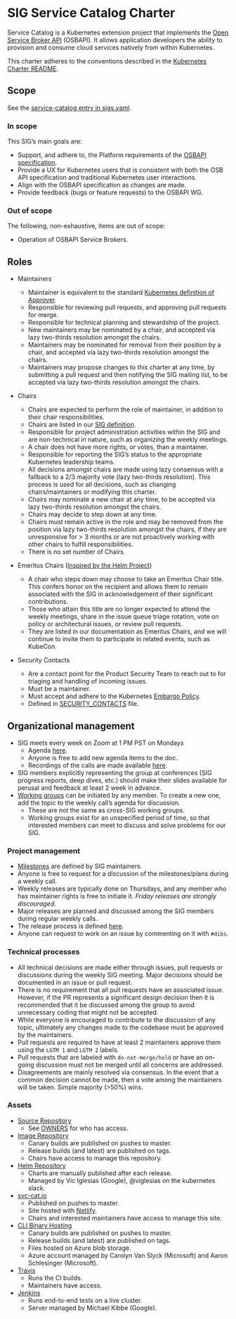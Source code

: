 # SIG Service Catalog Charter
Service Catalog is a Kubernetes extension project that implements the [Open
Service Broker API](https://www.openservicebrokerapi.org/) (OSBAPI). It allows
application developers the ability to provision and consume cloud services
natively from within Kubernetes.

This charter adheres to the conventions described in the [Kubernetes Charter
README](https://github.com/kubernetes/community/blob/master/committee-steering/governance/README.md).

## Scope

See the [service-catalog entry in sigs.yaml](https://github.com/kubernetes/community/blob/master/sigs.yaml#L1485).

### In scope

This SIG’s main goals are:
- Support, and adhere to, the Platform requirements of the [OSBAPI
  specification](https://github.com/openservicebrokerapi/servicebroker/blob/master/spec.md).
- Provide a UX for Kubernetes users that is consistent with both the OSB API
  specification and traditional Kubernetes user interactions.
- Align with the OSBAPI specification as changes are made.
- Provide feedback (bugs or feature requests) to the OSBAPI WG.

### Out of scope

The following, non-exhaustive, items are out of scope:
- Operation of OSBAPI Service Brokers.

## Roles

- Maintainers
  - Maintainer is equivalent to the standard [Kubernetes definition of
    Approver](https://github.com/kubernetes/community/blob/master/community-membership.md#approver).
  - Responsible for reviewing pull requests, and approving pull requests for merge.
  - Responsible for technical planning and stewardship of the project.
  - New maintainers may be nominated by a chair, and accepted via lazy
    two-thirds resolution amongst the chairs.
  - Maintainers may be nominated for removal from their position by a chair,
    and accepted via lazy two-thirds resolution amongst the chairs.
  - Maintainers may propose changes to this charter at any time, by submitting a
    pull request and then notifying the SIG mailing list, to be accepted via
    lazy two-thirds resolution amongst the chairs.

- Chairs
  - Chairs are expected to perform the role of maintainer, in addition to their chair responsibilities.
  - Chairs are listed in our [SIG
    definition](https://github.com/kubernetes/community/tree/master/sig-service-catalog#chairs).
  - Responsible for project administration activities within the SIG and are
    non-technical in nature, such as organizing the weekly meetings.
  - A chair does not have more rights, or votes, than a maintainer.
  - Responsible for reporting the SIG’s status to the appropriate Kubernetes
    leadership teams.
  - All decisions amongst chairs are made using lazy consensus with a fallback
    to a 2/3 majority vote (lazy two-thirds resolution).
    This process is used for all decisions, such as changing chairs/maintainers
    or modifying this charter.
  - Chairs may nominate a new chair at any time, to be accepted via lazy
    two-thirds resolution amongst the chairs.
  - Chairs may decide to step down at any time.
  - Chairs must remain active in the role and may be removed from the position
    via lazy two-thirds resolution amongst the chairs, if they are unresponsive
    for > 3 months or are not proactively working with other chairs to fulfill
    responsibilities.
  - There is no set number of Chairs.

- Emeritus Chairs ([Inspired by the Helm
  Project](http://technosophos.com/2018/01/11/introducing-helm-emeritus-core-maintainers.html))
  - A chair who steps down may choose to take an Emeritus Chair title. This
    confers honor on the recipient and allows them to remain associated with the
    SIG in acknowledgement of their significant contributions.
  - Those who attain this title are no longer expected to attend the weekly
    meetings, share in the issue queue triage rotation, vote on policy or
    architectural issues, or review pull requests.
  - They are listed in our documentation as Emeritus Chairs, and we will
    continue to invite them to participate in related events, such as KubeCon.

- Security Contacts
  - Are a contact point for the Product Security Team to reach out to for
    triaging and handling of incoming issues.
  - Must be a maintainer.
  - Must accept and adhere to the Kubernetes [Embargo
    Policy](https://github.com/kubernetes/sig-release/blob/master/security-release-process-documentation/security-release-process.md#embargo-policy).
  - Defined in
    [SECURITY_CONTACTS](https://github.com/kubernetes-incubator/service-catalog/blob/master/SECURITY_CONTACTS)
    file.

## Organizational management

- SIG meets every week on Zoom at 1 PM PST on Mondays
    - Agenda
      [here](https://docs.google.com/document/d/17xlpkoEbPR5M6P5VDzNx17q6-IPFxKyebEekCGYiIKM/edit#).
    - Anyone is free to add new agenda items to the doc.
    - Recordings of the calls are made available [here](https://goo.gl/ZmLNX9).
- SIG members explicitly representing the group at conferences (SIG progress
  reports, deep dives, etc.) should make their slides available for perusal and
  feedback at least 2 week in advance.
- [Working
  groups](https://docs.google.com/document/d/1fghxARW-doHrNmBYCijhODsGoIFawpeU4X0end-XnUI/edit#)
  can be initiated by any member. To create a new one, add the topic to the
  weekly call’s agenda for discussion.
  - These are not the same as cross-SIG working groups.
  - Working groups exist for an unspecified period of time, so that interested
    members can meet to discuss and solve problems for our SIG.

### Project management
- [Milestones](https://github.com/kubernetes-incubator/service-catalog/milestones)
  are defined by SIG maintainers.
- Anyone is free to request for a discussion of the milestones/plans during
  a weekly call.
- Weekly releases are typically done on Thursdays, and any member who has
  maintainer rights is free to initiate it. _Friday releases are strongly
  discouraged._
- Major releases are planned and discussed among the SIG members during regular
  weekly calls.
- The release process is defined
  [here](https://github.com/kubernetes-incubator/service-catalog/wiki/Release-Process).
- Anyone can request to work on an issue by commenting on it with `#dibs`.


### Technical processes
- All technical decisions are made either through issues, pull requests or
  discussions during the weekly SIG meeting. Major decisions should be
  documented in an issue or pull request.
- There is no requirement that all pull requests have an associated issue.
  However, if the PR represents a significant design decision then it is
  recommended that it be discussed among the group to avoid unnecessary coding
  that might not be accepted.
- While everyone is encouraged to contribute to the discussion of any topic,
  ultimately any changes made to the codebase must be approved by the
  maintainers.
- Pull requests are required to have at least 2 maintainers approve them using
  the `LGTM 1` and `LGTM 2` labels.
- Pull requests that are labeled with `do-not-merge/hold` or have an on-going
  discussion must not be merged until all concerns are addressed.
- Disagreements are mainly resolved via consensus. In the event that a common
  decision cannot be made, then a vote among the maintainers will be taken.
  Simple majority (>50%) wins.

### Assets
- [Source Repository](https://github.com/kubernetes-incubator/service-catalog)
  - See [OWNERS](https://raw.githubusercontent.com/kubernetes-incubator/service-catalog/master/OWNERS) for who has access.
- [Image Repository](https://quay.io/organization/kubernetes-service-catalog)
  - Canary builds are published on pushes to master.
  - Release builds (and latest) are published on tags.
  - Chairs have access to manage this repository.
- [Helm Repository](https://svc-catalog-charts.storage.googleapis.com)
  - Charts are manually published after each release.
  - Managed by Vic Iglesias (Google), @viglesias on the kubernetes slack.
- [svc-cat.io](https://svc-cat.io)
  - Published on pushes to master.
  - Site hosted with [Netlify](https://app.netlify.com/sites/svc-cat/overview).
  - Chairs and interested maintainers have access to manage this site.
- [CLI Binary Hosting](https://svc-cat.io/docs/install/#manual)
  - Canary builds are published on pushes to master.
  - Release builds (and latest) are published on tags.
  - Files hosted on Azure blob storage.
  - Azure account managed by Carolyn Van Slyck (Microsoft) and Aaron Schlesinger
    (Microsoft).
- [Travis](https://travis-ci.org/kubernetes-incubator/service-catalog)
  - Runs the CI builds.
  - Maintainers have access.
- [Jenkins](https://service-catalog-jenkins.appspot.com/)
  - Runs end-to-end tests on a live cluster.
  - Server managed by Michael Kibbe (Google).
